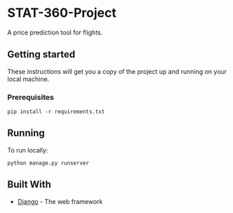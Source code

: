 # STAT-360-Project

A price prediction tool for flights.

## Getting started

These instructions will get you a copy of the project up and running on your local machine.

### Prerequisites

```
pip install -r requirements.txt
```

## Running

To run locally:

```
python manage.py runserver
```

## Built With

* [Django](https://www.djangoproject.com/) - The web framework
